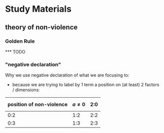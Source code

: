 # Study Materials

## theory of non-violence

### Golden Rule

*** TODO

### "negative declaration"
Why we use negative declaration of what we are focusing to:

- because we are trying to label by 1 term a position on (at least) 2 factors / dimensions:

| position of non-violence | $$a \ne 0$$ | 2:0 |
| --- | --- | --- |
| 0:2 | 1:2 | 2:2 |
| 0:3 | 1:3 | 2:3 |
